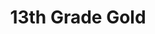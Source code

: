 ---
title: 13th Grade Gold
image: img/teamphoto.jpg
training: Tuesdays 4:30 - 5:30pm at Onerahi FC
order: 5
email: " onerahifootballclub@outlook.co.nz"
coaches: Trent Walker & James Buckland (Manager)
---